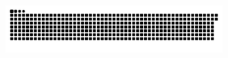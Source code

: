 ![Snake animation](https://github.com/fabiowinck/fabiowinck/blob/output/github-contribution-grid-snake.svg)
